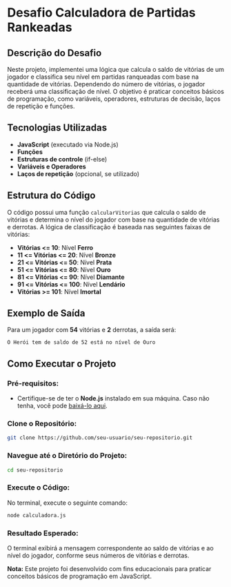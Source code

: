 # Desafio Calculadora de Partidas Rankeadas

## Descrição do Desafio

Neste projeto, implementei uma lógica que calcula o saldo de vitórias de um jogador e classifica seu nível em partidas ranqueadas com base na quantidade de vitórias. Dependendo do número de vitórias, o jogador receberá uma classificação de nível. O objetivo é praticar conceitos básicos de programação, como variáveis, operadores, estruturas de decisão, laços de repetição e funções.

## Tecnologias Utilizadas

- **JavaScript** (executado via Node.js)
- **Funções**
- **Estruturas de controle** (if-else)
- **Variáveis e Operadores**
- **Laços de repetição** (opcional, se utilizado)

## Estrutura do Código

O código possui uma função `calcularVitorias` que calcula o saldo de vitórias e determina o nível do jogador com base na quantidade de vitórias e derrotas. A lógica de classificação é baseada nas seguintes faixas de vitórias:

- **Vitórias <= 10**: Nível **Ferro**
- **11 <= Vitórias <= 20**: Nível **Bronze**
- **21 <= Vitórias <= 50**: Nível **Prata**
- **51 <= Vitórias <= 80**: Nível **Ouro**
- **81 <= Vitórias <= 90**: Nível **Diamante**
- **91 <= Vitórias <= 100**: Nível **Lendário**
- **Vitórias >= 101**: Nível **Imortal**

## Exemplo de Saída

Para um jogador com **54** vitórias e **2** derrotas, a saída será:

```
O Herói tem de saldo de 52 está no nível de Ouro
```

## Como Executar o Projeto

### Pré-requisitos:

- Certifique-se de ter o **Node.js** instalado em sua máquina. Caso não tenha, você pode [baixá-lo aqui](https://nodejs.org/).

### Clone o Repositório:

```bash
git clone https://github.com/seu-usuario/seu-repositorio.git
```

### Navegue até o Diretório do Projeto:

```bash
cd seu-repositorio
```

### Execute o Código:

No terminal, execute o seguinte comando:

```bash
node calculadora.js
```

### Resultado Esperado:

O terminal exibirá a mensagem correspondente ao saldo de vitórias e ao nível do jogador, conforme seus números de vitórias e derrotas.



**Nota:** Este projeto foi desenvolvido com fins educacionais para praticar conceitos básicos de programação em JavaScript.
